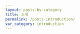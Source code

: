 ```yaml
---
layout: posts-by-category
title: 소개
permalink: /posts-introduction/
var_category: introduction
---
```

